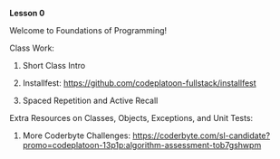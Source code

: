 **Lesson 0**

Welcome to Foundations of Programming!

Class Work:

1. Short Class Intro

2. Installfest: https://github.com/codeplatoon-fullstack/installfest

3. Spaced Repetition and Active Recall


Extra Resources on Classes, Objects, Exceptions, and Unit Tests:

1. More Coderbyte Challenges: https://coderbyte.com/sl-candidate?promo=codeplatoon-13p1p:algorithm-assessment-tob7gshwpm
